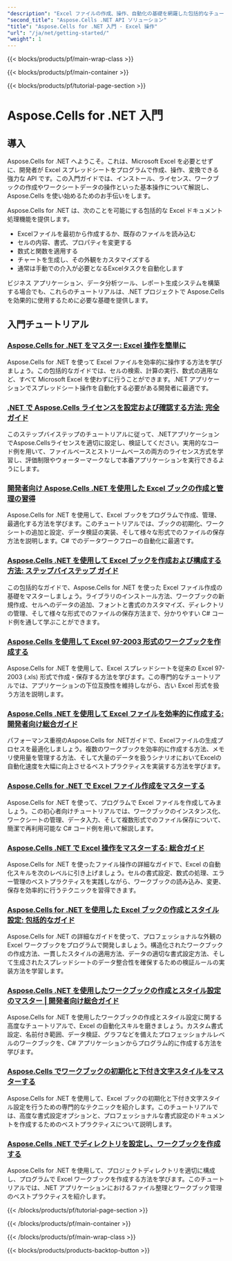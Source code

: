 ```yaml
---
"description": "Excel ファイルの作成、操作、自動化の基礎を網羅した包括的なチュートリアルを使用して、Aspose.Cells for .NET のインストール、ライセンス取得、使用方法を学習します。"
"second_title": "Aspose.Cells .NET API ソリューション"
"title": "Aspose.Cells for .NET 入門 - Excel 操作"
"url": "/ja/net/getting-started/"
"weight": 1
---
```


{{< blocks/products/pf/main-wrap-class >}}

{{< blocks/products/pf/main-container >}}

{{< blocks/products/pf/tutorial-page-section >}}


# Aspose.Cells for .NET 入門

## 導入

Aspose.Cells for .NET へようこそ。これは、Microsoft Excel を必要とせずに、開発者が Excel スプレッドシートをプログラムで作成、操作、変換できる強力な API です。この入門ガイドでは、インストール、ライセンス、ワークブックの作成やワークシートデータの操作といった基本操作について解説し、Aspose.Cells を使い始めるためのお手伝いをします。

Aspose.Cells for .NET は、次のことを可能にする包括的な Excel ドキュメント処理機能を提供します。
- Excelファイルを最初から作成するか、既存のファイルを読み込む
- セルの内容、書式、プロパティを変更する
- 数式と関数を適用する
- チャートを生成し、その外観をカスタマイズする
- 通常は手動での介入が必要となるExcelタスクを自動化します

ビジネス アプリケーション、データ分析ツール、レポート生成システムを構築する場合でも、これらのチュートリアルは、.NET プロジェクトで Aspose.Cells を効果的に使用するために必要な基礎を提供します。

## 入門チュートリアル

### [Aspose.Cells for .NET をマスター: Excel 操作を簡単に](./aspose-cells-dotnet-excel-operations)
Aspose.Cells for .NET を使って Excel ファイルを効率的に操作する方法を学びましょう。この包括的なガイドでは、セルの検索、計算の実行、数式の適用など、すべて Microsoft Excel を使わずに行うことができます。.NET アプリケーションでスプレッドシート操作を自動化する必要がある開発者に最適です。

### [.NET で Aspose.Cells ライセンスを設定および確認する方法: 完全ガイド](./aspose-cells-license-setup-dotnet-guide)
このステップバイステップのチュートリアルに従って、.NETアプリケーションでAspose.Cellsライセンスを適切に設定し、検証してください。実用的なコード例を用いて、ファイルベースとストリームベースの両方のライセンス方式を学習し、評価制限やウォーターマークなしで本番アプリケーションを実行できるようにします。

### [開発者向け Aspose.Cells .NET を使用した Excel ブックの作成と管理の習得](./aspose-cells-net-workbook-creation-management)
Aspose.Cells for .NET を使用して、Excel ブックをプログラムで作成、管理、最適化する方法を学びます。このチュートリアルでは、ブックの初期化、ワークシートの追加と設定、データ検証の実装、そして様々な形式でのファイルの保存方法を説明します。C# でのデータワークフローの自動化に最適です。

### [Aspose.Cells .NET を使用して Excel ブックを作成および構成する方法: ステップバイステップ ガイド](./create-configure-excel-workbook-aspose-cells-net)
この包括的なガイドで、Aspose.Cells for .NET を使った Excel ファイル作成の基礎をマスターしましょう。ライブラリのインストール方法、ワークブックの新規作成、セルへのデータの追加、フォントと書式のカスタマイズ、ディレクトリの管理、そして様々な形式でのファイルの保存方法まで、分かりやすい C# コード例を通して学ぶことができます。

### [Aspose.Cells を使用して Excel 97-2003 形式のワークブックを作成する](./create-save-excel-97-2003-aspose-cells-dotnet)
Aspose.Cells for .NET を使用して、Excel スプレッドシートを従来の Excel 97-2003 (.xls) 形式で作成・保存する方法を学びます。この専門的なチュートリアルでは、アプリケーションの下位互換性を維持しながら、古い Excel 形式を扱う方法を説明します。

### [Aspose.Cells .NET を使用して Excel ファイルを効率的に作成する: 開発者向け総合ガイド](./efficient-excel-files-aspose-cells-net)
パフォーマンス重視のAspose.Cells for .NETガイドで、Excelファイルの生成プロセスを最適化しましょう。複数のワークブックを効率的に作成する方法、メモリ使用量を管理する方法、そして大量のデータを扱うシナリオにおいてExcelの自動化速度を大幅に向上させるベストプラクティスを実装する方法を学びます。

### [Aspose.Cells for .NET で Excel ファイル作成をマスターする](./excel-creation-aspose-cells-dotnet-guide)
Aspose.Cells for .NET を使って、プログラムで Excel ファイルを作成してみましょう。この初心者向けチュートリアルでは、ワークブックのインスタンス化、ワークシートの管理、データ入力、そして複数形式でのファイル保存について、簡潔で再利用可能な C# コード例を用いて解説します。

### [Aspose.Cells .NET で Excel 操作をマスターする: 総合ガイド](./excel-manipulation-aspose-cells-net-guide)
Aspose.Cells for .NET を使ったファイル操作の詳細なガイドで、Excel の自動化スキルを次のレベルに引き上げましょう。セルの書式設定、数式の処理、エラー管理のベストプラクティスを実践しながら、ワークブックの読み込み、変更、保存を効率的に行うテクニックを習得できます。

### [Aspose.Cells for .NET を使用した Excel ブックの作成とスタイル設定: 包括的なガイド](./excel-workbook-creation-aspose-cells-dotnet)
Aspose.Cells for .NET の詳細なガイドを使って、プロフェッショナルな外観の Excel ワークブックをプログラムで開発しましょう。構造化されたワークブックの作成方法、一貫したスタイルの適用方法、データの適切な書式設定方法、そして生成されたスプレッドシートのデータ整合性を確保するための検証ルールの実装方法を学習します。

### [Aspose.Cells .NET を使用したワークブックの作成とスタイル設定のマスター | 開発者向け総合ガイド](./mastering-workbook-creation-aspose-cells-net)
Aspose.Cells for .NET を使用したワークブックの作成とスタイル設定に関する高度なチュートリアルで、Excel の自動化スキルを磨きましょう。カスタム書式設定、名前付き範囲、データ検証、グラフなどを備えたプロフェッショナルレベルのワークブックを、C# アプリケーションからプログラム的に作成する方法を学びます。

### [Aspose.Cells でワークブックの初期化と下付き文字スタイルをマスターする](./mastering-workbook-initialization-subscript-styling-aspose-cells-net)
Aspose.Cells for .NET を使用して、Excel ブックの初期化と下付き文字スタイル設定を行うための専門的なテクニックを紹介します。このチュートリアルでは、高度な書式設定オプションと、プロフェッショナルな書式設定のドキュメントを作成するためのベストプラクティスについて説明します。

### [Aspose.Cells .NET でディレクトリを設定し、ワークブックを作成する](./set-up-directories-create-workbooks-aspose-cells-dotnet)
Aspose.Cells for .NET を使用して、プロジェクトディレクトリを適切に構成し、プログラムで Excel ワークブックを作成する方法を学びます。このチュートリアルでは、.NET アプリケーションにおけるファイル整理とワークブック管理のベストプラクティスを紹介します。


{{< /blocks/products/pf/tutorial-page-section >}}

{{< /blocks/products/pf/main-container >}}

{{< /blocks/products/pf/main-wrap-class >}}

{{< blocks/products/products-backtop-button >}}